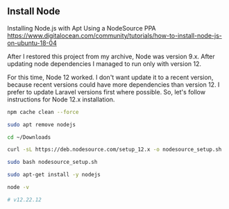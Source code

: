 ## Install Node

Installing Node.js with Apt Using a NodeSource PPA
https://www.digitalocean.com/community/tutorials/how-to-install-node-js-on-ubuntu-18-04

After I restored this project from my archive, Node was version 9.x. After updating node dependencies I managed to run only with version 12.

For this time, Node 12 worked. I don't want update it to a recent version, because recent versions could have more dependencies than version 12. I prefer to update Laravel versions first where possible. So, let's follow instructions for Node 12.x installation.

```bash
npm cache clean --force

sudo apt remove nodejs 

cd ~/Downloads

curl -sL https://deb.nodesource.com/setup_12.x -o nodesource_setup.sh

sudo bash nodesource_setup.sh

sudo apt-get install -y nodejs

node -v

# v12.22.12
```